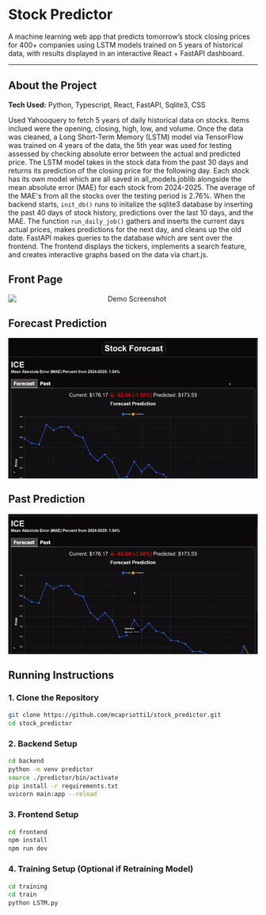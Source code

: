 # Stock Predictor

A machine learning web app that predicts tomorrow’s stock closing prices for 400+ companies using LSTM models trained on 5 years of historical data, with results displayed in an interactive React + FastAPI dashboard.

---

## About the Project

**Tech Used:** Python, Typescript, React, FastAPI, Sqlite3, CSS

Used Yahooquery to fetch 5 years of daily historical data on stocks. Items inclued were the opening, closing, high, low, and volume. Once the data was cleaned, a Long Short-Term Memory (LSTM) model via TensorFlow was trained on 4 years of the data, the 5th year was used for testing assessed by checking absolute error between the actual and predicted price. The LSTM model takes in the stock data from the past 30 days and returns its prediction of the closing price for the following day. Each stock has its own model which are all saved in all_models.joblib alongside the mean absolute error (MAE) for each stock from 2024-2025. The average of the MAE's from all the stocks over the testing period is 2.76%. When the backend starts, ```init_db()``` runs to initalize the sqlite3 database by inserting the past 40 days of stock history, predictions over the last 10 days, and the MAE. The function ```run_daily_job()``` gathers and inserts the current days actual prices, makes predictions for the next day, and cleans up the old date. FastAPI makes queries to the database which are sent over the frontend. The frontend displays the tickers, implements a search feature, and creates interactive graphs based on the data via chart.js.

## Front Page
<div style="text-align: center">
  <img src="demoVideos\StockDemo_FrontPage.gif" 
     alt="Demo Screenshot" 
     style="display: block; margin: 0 auto;">
</div>

## Forecast Prediction

<div style="text-align: center">
  <img src="demoVideos\StockDemo_Forecast.gif" 
     alt="Demo Screenshot" 
     style="display: block; margin: 0 auto;">
</div>

## Past Prediction

<div style="text-align: center">
  <img src="demoVideos\StockDemo_Past.gif" 
     alt="Demo Screenshot" 
     style="display: block; margin: 0 auto;">
</div>

## Running Instructions

### 1. Clone the Repository  
```bash
git clone https://github.com/mcapriotti1/stock_predictor.git
cd stock_predictor
```

### 2. Backend Setup
```bash
cd backend
python -m venv predictor
source ./predictor/bin/activate
pip install -r requirements.txt
uvicorn main:app --reload
```

### 3. Frontend Setup
```bash
cd frontend
npm install
npm run dev
```

### 4. Training Setup (Optional if Retraining Model)
```bash
cd training
cd train
python LSTM.py




